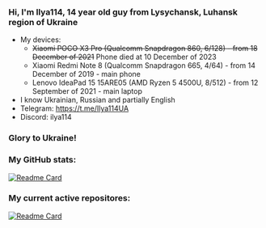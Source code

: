 ### Hi, I'm Ilya114, 14 year old guy from Lysychansk, Luhansk region of Ukraine 

- My devices:
  - ~~Xiaomi POCO X3 Pro (Qualcomm Snapdragon 860, 6/128) - from 18 December of 2021~~ Phone died at 10 December of 2023
  - Xiaomi Redmi Note 8 (Qualcomm Snapdragon 665, 4/64) - from 14 December of 2019 - main phone
  - Lenovo IdeaPad 15 15ARE05 (AMD Ryzen 5 4500U, 8/512) - from 12 September of 2021 - main laptop
- I know Ukrainian, Russian and partially English
- Telegram: https://t.me/Ilya114UA
- Discord: ilya114

### Glory to Ukraine!

### My GitHub stats:
[![Readme Card](https://github-readme-stats.vercel.app/api?username=Ilya114&theme=dark&border_color=FFFFFF&show_icons=true&hide_title=true)](https://github.com/anuraghazra/github-readme-stats)

### My current active repositores:
[![Readme Card](https://github-readme-stats.vercel.app/api/pin?username=Ilya114&repo=Box64Droid&theme=dark&border_color=FFFFFF)](https://github.com/Ilya114/Box64Droid)
